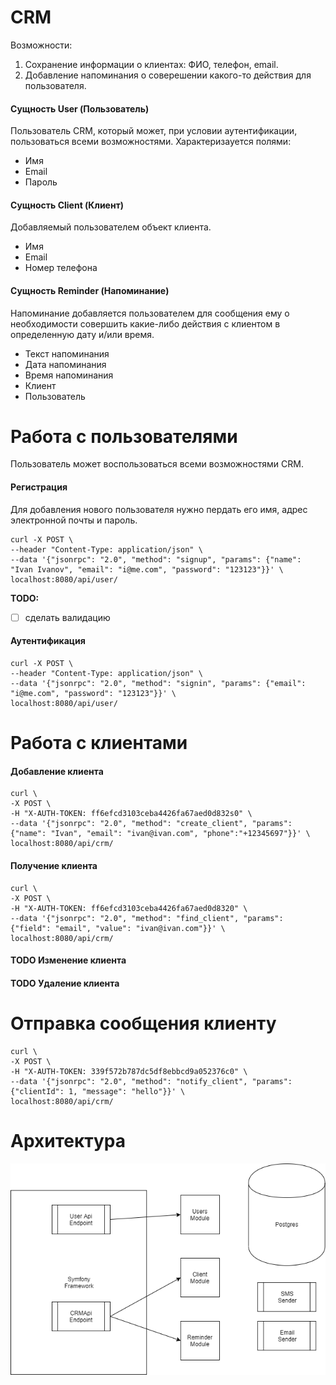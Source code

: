 # CRM
Возможности:
1. Сохранение информации о клиентах: ФИО, телефон, email.
2. Добавление напоминания о соверешении какого-то действия для пользователя.

#### Сущность User (Пользователь)
Пользователь CRM, который может, при условии аутентификации, пользоваться всеми возможностями.
Характеризауется полями:
* Имя
* Email
* Пароль


#### Сущность Client (Клиент)

Добавляемый пользователем объект клиента.

* Имя
* Email
* Номер телефона

#### Сущность Reminder (Напоминание)
Напоминание добавляется пользователем для сообщения ему о необходимости совершить какие-либо действия с клиентом 
в определенную дату и/или время.

* Текст напоминания
* Дата напоминания
* Время напоминания
* Клиент
* Пользователь


# Работа с пользователями

Пользователь может воспользоваться всеми возможностями CRM.

#### Регистрация

Для добавления нового пользователя нужно пердать его имя, адрес электронной почты и пароль.

```
curl -X POST \
--header "Content-Type: application/json" \
--data '{"jsonrpc": "2.0", "method": "signup", "params": {"name": "Ivan Ivanov", "email": "i@me.com", "password": "123123"}}' \
localhost:8080/api/user/ 
```

__TODO:__
- [ ] сделать валидацию
####  Аутентификация


```
curl -X POST \
--header "Content-Type: application/json" \
--data '{"jsonrpc": "2.0", "method": "signin", "params": {"email": "i@me.com", "password": "123123"}}' \
localhost:8080/api/user/ 
```

# Работа с клиентами

####  Добавление клиента
```
curl \
-X POST \
-H "X-AUTH-TOKEN: ff6efcd3103ceba4426fa67aed0d832s0" \
--data '{"jsonrpc": "2.0", "method": "create_client", "params": {"name": "Ivan", "email": "ivan@ivan.com", "phone":"+12345697"}}' \
localhost:8080/api/crm/ 
```

####  Получение клиента
```
curl \
-X POST \
-H "X-AUTH-TOKEN: ff6efcd3103ceba4426fa67aed0d8320" \
--data '{"jsonrpc": "2.0", "method": "find_client", "params": {"field": "email", "value": "ivan@ivan.com"}}' \
localhost:8080/api/crm/ 
```

#### TODO Изменение клиента
#### TODO Удаление клиента

# Отправка сообщения клиенту

```
curl \
-X POST \
-H "X-AUTH-TOKEN: 339f572b787dc5df8ebbcd9a052376c0" \
--data '{"jsonrpc": "2.0", "method": "notify_client", "params": {"clientId": 1, "message": "hello"}}' \
localhost:8080/api/crm/ 
```

# Архитектура
![alt text](CRM.png)